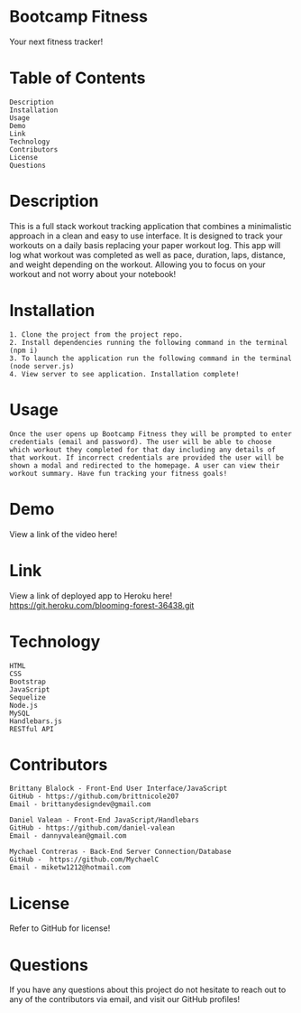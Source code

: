 # Bootcamp Fitness

Your next fitness tracker!

# Table of Contents

    Description
    Installation
    Usage
    Demo
    Link
    Technology
    Contributors
    License
    Questions

# Description

This is a full stack workout tracking application that combines a minimalistic approach in a clean and easy to use interface. It is designed to track your workouts on a daily basis replacing your paper workout log. This app will log what workout was completed as well as pace, duration, laps, distance, and weight depending on the workout. Allowing you to focus on your workout and not worry about your notebook!

# Installation

    1. Clone the project from the project repo.
    2. Install dependencies running the following command in the terminal (npm i)
    3. To launch the application run the following command in the terminal (node server.js)
    4. View server to see application. Installation complete!

# Usage

    Once the user opens up Bootcamp Fitness they will be prompted to enter credentials (email and password). The user will be able to choose which workout they completed for that day including any details of that workout. If incorrect credentials are provided the user will be shown a modal and redirected to the homepage. A user can view their workout summary. Have fun tracking your fitness goals!

# Demo

View a link of the video here!

# Link

View a link of deployed app to Heroku here!
https://git.heroku.com/blooming-forest-36438.git

# Technology

    HTML
    CSS
    Bootstrap
    JavaScript
    Sequelize
    Node.js
    MySQL
    Handlebars.js
    RESTful API

# Contributors

    Brittany Blalock - Front-End User Interface/JavaScript
    GitHub - https://github.com/brittnicole207
    Email - brittanydesigndev@gmail.com

    Daniel Valean - Front-End JavaScript/Handlebars
    GitHub - https://github.com/daniel-valean
    Email - dannyvalean@gmail.com 

    Mychael Contreras - Back-End Server Connection/Database
    GitHub -  https://github.com/MychaelC
    Email - miketw1212@hotmail.com

# License

Refer to GitHub for license!

# Questions

If you have any questions about this project do not hesitate to reach out to any of the contributors via email, and visit our GitHub profiles!